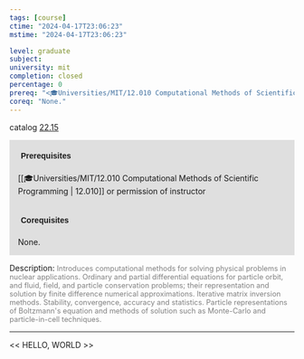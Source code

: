```yaml
---
tags: [course]
ctime: "2024-04-17T23:06:23"
mstime: "2024-04-17T23:06:23"

level: graduate
subject: 
university: mit
completion: closed
percentage: 0
prereq: "<🎓Universities/MIT/12.010 Computational Methods of Scientific Programming> or permission of instructor"
coreq: "None."
---
```


catalog [22.15](http://student.mit.edu/catalog/m22b.html#22.15)

<span style="display: block; padding: 15px; background-color: rgb(100, 100, 100, 0.2);"><font id="m_prereq2755_0" style="display: block; font-family: Arial, sans-serif; font-weight: bold; padding: 5px">Prerequisites</font><br><span id="prereq2755_0">[[🎓Universities/MIT/12.010 Computational Methods of Scientific Programming | 12.010]] or permission of instructor</span></span>
<span style="display: block; padding: 15px; background-color: rgb(100, 100, 100, 0.2);"><font id="m_coreq2755_0" style="display: block; font-family: Arial, sans-serif; font-weight: bold; padding: 5px">Corequisites</font><br><span id="coreq2755_0">None.</span></span>

<font style="">Description:</font>
<font style="color: grey; font-size: 0.8rem;">Introduces computational methods for solving physical problems in nuclear applications. Ordinary and partial differential equations for particle orbit, and fluid, field, and particle conservation problems; their representation and solution by finite difference numerical approximations. Iterative matrix inversion methods. Stability, convergence, accuracy and statistics. Particle representations of Boltzmann's equation and methods of solution such as Monte-Carlo and particle-in-cell techniques.</font>



---

<< HELLO, WORLD >>
